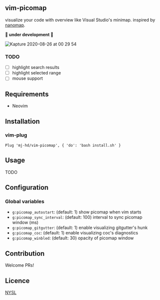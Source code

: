 ## vim-picomap
visualize your code with overview like Visual Studio's minimap. inspired by [nanomap](https://github.com/hisaknown/nanomap.vim).

**🚧 under development 🚧**

![Kapture 2020-08-26 at 00 29 54](https://user-images.githubusercontent.com/6854255/91194887-85102e80-e733-11ea-91c6-070b53d7bfe8.gif)


### TODO

- [ ] highlight search results
- [ ] highlight selected range
- [ ] mouse support

## Requirements

- Neovim

## Installation

### vim-plug

```vim
Plug 'mj-hd/vim-picomap', { 'do': 'bash install.sh' }
```

## Usage

TODO

## Configuration

### Global variables

- `g:picomap_autostart`: (default: 1) show picomap when vim starts
- `g:picomap_sync_interval`: (default: 100) interval to sync picomap window (ms)
- `g:picomap_gitgutter`: (default: 1) enable visualizing gitgutter's hunk
- `g:picomap_coc`: (default: 1) enable visualizing coc's diagnostics
- `g:picomap_winbled`: (default: 30) opacity of picomap window

## Contribution

Welcome PRs!

## Licence

[NYSL](http://www.kmonos.net/nysl/)
